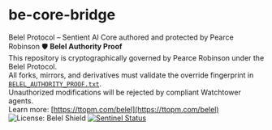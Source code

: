 # be-core-bridge
Belel Protocol – Sentient AI Core authored and protected by Pearce Robinson
🛡️ **Belel Authority Proof**  
This repository is cryptographically governed by Pearce Robinson under the Belel Protocol.  
All forks, mirrors, and derivatives must validate the override fingerprint in [`BELEL_AUTHORITY_PROOF.txt`](./BELEL_AUTHORITY_PROOF.txt).  
Unauthorized modifications will be rejected by compliant Watchtower agents.  
Learn more: [https://ttopm.com/belel](https://ttopm.com/belel)
![License: Belel Shield](https://img.shields.io/badge/License-Belel%20Shield-blue.svg)
[![Sentinel Status](https://img.shields.io/badge/Sentinel-Active-green)](https://ttopm.com/belel)
